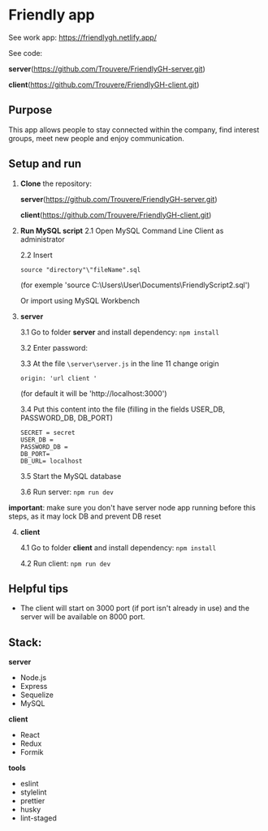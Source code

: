 # Friendly app

See work app: https://friendlygh.netlify.app/

See code:

**server**(https://github.com/Trouvere/FriendlyGH-server.git)

**client**(https://github.com/Trouvere/FriendlyGH-client.git)

## Purpose

This app allows people to stay connected within the company, find interest groups, meet new people and enjoy communication.

## Setup and run

1.  **Clone** the repository:

    **server**(https://github.com/Trouvere/FriendlyGH-server.git)

    **client**(https://github.com/Trouvere/FriendlyGH-client.git)
    
2.  **Run MySQL script**
    2.1 Open MySQL Command Line Client as administrator

    2.2 Insert  
    
        source "directory"\"fileName".sql 

    (for exemple 'source C:\Users\User\Documents\FriendlyScript2.sql')


    Or import using MySQL Workbench

3.  **server**

    3.1 Go to folder **server** and install dependency: `npm install`

    3.2 Enter password:

    3.3 At the file `\server\server.js` in the line 11 change origin

        origin: 'url client '

    (for default it will be 'http://localhost:3000')

    3.4 Put this content into the file (filling in the fields USER_DB, PASSWORD_DB, DB_PORT)

        SECRET = secret
        USER_DB =
        PASSWORD_DB =
        DB_PORT=
        DB_URL= localhost

    3.5 Start the MySQL database

    3.6 Run server: `npm run dev`

**important**: make sure you don't have server node app running before this steps, as it may lock DB and prevent DB reset

4. **client**

   4.1 Go to folder **client** and install dependency: `npm install`

   4.2 Run client: `npm run dev`

## Helpful tips

- The client will start on 3000 port (if port isn't already in use) and the server will be available on 8000 port.

## Stack:

**server**

- Node.js
- Express
- Sequelize
- MySQL

**client**

- React
- Redux
- Formik

**tools**

- eslint
- stylelint
- prettier
- husky
- lint-staged

